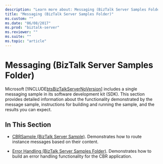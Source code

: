 ```yaml
---
description: "Learn more about: Messaging (BizTalk Server Samples Folder)"
title: "Messaging (BizTalk Server Samples Folder)"
ms.custom: ""
ms.date: "06/08/2017"
ms.prod: "biztalk-server"
ms.reviewer: ""
ms.suite: ""
ms.topic: "article"
---
```

# Messaging (BizTalk Server Samples Folder)
Microsoft [!INCLUDE[btsBizTalkServerNoVersion](../includes/btsbiztalkservernoversion-md.md)] includes a single messaging sample in its software development kit (SDK). This section provides detailed information about the functionality demonstrated by the message sample, instructions for building and running the sample, and the results you can expect.  
  
## In This Section  
  
-   [CBRSample (BizTalk Server Sample)](../core/cbrsample-biztalk-server-sample.md). Demonstrates how to route instance messages based on their content.  
  
-   [Error Handling (BizTalk Server Samples Folder)](../core/error-handling-biztalk-server-samples-folder.md). Demonstrates how to build an error handling functionality for the CBR application.
